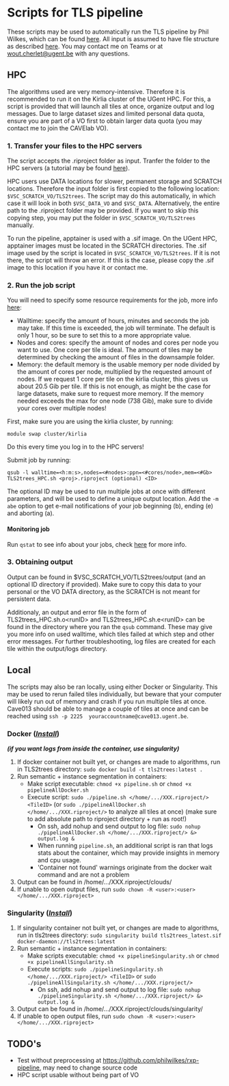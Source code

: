 # Scripts for TLS pipeline


These scripts may be used to automatically run the TLS pipeline by Phil Wilkes, which can be found [here](https://github.com/philwilkes/TLS2trees). All input is assumed to have file structure as described [here](https://github.com/philwilkes/rxp-pipeline). You may contact me on Teams or at wout.cherlet@ugent.be with any questions.

## HPC

The algorithms used are very memory-intensive. Therefore it is recommended to run it on the Kirlia cluster of the UGent HPC. For this, a script is provided that will launch all tiles at once, organize output and log messages.
Due to large dataset sizes and limited personal data quota, ensure you are part of a VO first to obtain larger data quota (you may contact me to join the CAVElab VO).

### 1. Transfer your files to the HPC servers

The script accepts the .riproject folder as input. Tranfer the folder to the HPC servers (a tutorial may be found [here](https://hpcugent.github.io/vsc_user_docs/pdf/intro-Linux-linux-gent.pdf#sec:rsync)).

HPC users use DATA locations for slower, permanent storage and SCRATCH locations. Therefore the input folder is first copied to the following location: `$VSC_SCRATCH_VO/TLS2trees`. The script may do this automatically, in which case it will look in both `$VSC_DATA_VO` and `$VSC_DATA`. Alternatively, the entire path to the .riproject folder may be provided.
If you want to skip this copying step, you may put the folder in `$VSC_SCRATCH_VO/TLS2trees` manually.

To run the pipeline, apptainer is used with a .sif image. On the UGent HPC, apptainer images must be located in the SCRATCH directories. The .sif image used by the script is located in `$VSC_SCRATCH_VO/TLS2trees`. If it is not there, the script will throw an error. If this is the case, please copy the .sif image to this location if you have it or contact me.

### 2. Run the job script
You will need to specify some resource requirements for the job, more info [here](http://hpcugent.github.io/vsc_user_docs/pdf/intro-HPC-linux-gent.pdf#section.4.6):
- Walltime: specify the amount of hours, minutes and seconds the job may take. If this time is exceeded, the job will terminate. The default is only 1 hour, so be sure to set this to a more appropriate value.
- Nodes and cores: specify the amount of nodes and cores per node you want to use. One core per tile is ideal. The amount of tiles may be determined by checking the amount of files in the downsample folder.
- Memory: the default memory is the usable memory per node divided by the amount of cores per node, multiplied by the requested amount of nodes. If we request 1 core per tile on the kirlia cluster, this gives us about 20.5 Gib per tile. If this is not enough, as might be the case for large datasets, make sure to request more memory. If the memory needed exceeds the max for one node (738 Gib), make sure to divide your cores over multiple nodes!

First, make sure you are using the kirlia cluster, by running:
```
module swap cluster/kirlia
```
Do this every time you log in to the HPC servers!

Submit job by running:
```
qsub -l walltime=<h:m:s>,nodes=<#nodes>:ppn=<#cores/node>,mem=<#Gb> TLS2trees_HPC.sh <proj>.riproject (optional) <ID>
```
The optional ID may be used to run multiple jobs at once with different parameters, and will be used to define a unique output location.
Add the `-m abe` option to get e-mail notifications of your job beginning (b), ending (e) and aborting (a).

#### Monitoring job
Run `qstat` to see info about your jobs, check [here](http://hpcugent.github.io/vsc_user_docs/pdf/intro-HPC-linux-gent.pdf#section.4.4) for more info.

### 3. Obtaining output

Output can be found in $VSC_SCRATCH_VO/TLS2trees/output (and an optional ID directory if provided). Make sure to copy this data to your personal or the VO DATA directory, as the SCRATCH is not meant for persistent data.

Additionaly, an output and error file in the form of TLS2trees_HPC.sh.o\<runID\> and TLS2trees_HPC.sh.e\<runID\> can be found in the directory where you ran the `qsub` command. These may give you more info on used walltime, which tiles failed at which step and other error messages. For further troubleshooting, log files are created for each tile within the output/logs directory.



## Local

The scripts may also be ran locally, using either Docker or Singularity. This may be used to rerun failed tiles individually, but beware that your computer will likely run out of memory and crash if you run multiple tiles at once. Cave013 should be able to manage a couple of tiles at once and can be reached using `ssh -p 2225  youraccountname@cave013.ugent.be`.

### Docker (_[Install](https://docs.docker.com/engine/install/ubuntu/)_)

**_(if you want logs from inside the container, use singularity)_**

 1. If docker container not built yet, or changes are made to algorithms, run in TLS2trees directory:
	`sudo docker build -t tls2trees:latest .`
 2. Run semantic + instance segmentation in containers:
    - Make script executable: `chmod +x pipeline.sh` or `chmod +x pipelineAllDocker.sh`
    - Execute script: `sudo ./pipeline.sh </home/.../XXX.riproject/> <TileID>` (or `sudo ./pipelineAllDocker.sh </home/.../XXX.riproject/>` to analyze all tiles at once)
    (make sure to add absolute path to riproject directory + run as root!)
        - On ssh, add nohup and send output to log file: `sudo nohup ./pipelineAllDocker.sh </home/.../XXX.riproject/> &> output.log &`
        - When running `pipeline.sh`, an additional script is ran that logs stats about the container, which may provide insights in memory and cpu usage.
        - 'Container not found' warnings originate from the docker wait command and are not a problem
 3. Output can be found in /home/.../XXX.riproject/clouds/
 4. If unable to open output files, run `sudo chown -R <user>:<user> </home/.../XXX.riproject>`


### Singularity (_[Install](https://docs.sylabs.io/guides/3.0/user-guide/installation.html)_)

 1. If singularity container not built yet, or changes are made to algorithms, run in tls2trees directory: 
	`sudo singularity build tls2trees_latest.sif docker-daemon://tls2trees:latest`
 2. Run semantic + instance segmentation in containers:
    - Make scripts executable: `chmod +x pipelineSingularity.sh` or `chmod +x pipelineAllSingularity.sh`
    - Execute scripts: `sudo ./pipelineSingularity.sh </home/.../XXX.riproject/> <TileID>` or `sudo ./pipelineAllSingularity.sh </home/.../XXX.riproject/>`
         - On ssh, add nohup and send output to log file: `sudo nohup ./pipelineSingularity.sh </home/.../XXX.riproject/> &> output.log &`
 3. Output can be found in /home/.../XXX.riproject/clouds/singularity/
 4. If unable to open output files, run `sudo chown -R <user>:<user> </home/.../XXX.riproject>`


## TODO's
- Test without preprocessing at https://github.com/philwilkes/rxp-pipeline, may need to change source code
- HPC script usable without being part of VO
